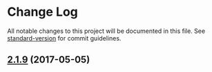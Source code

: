 # Change Log

All notable changes to this project will be documented in this file. See [standard-version](https://github.com/conventional-changelog/standard-version) for commit guidelines.

<a name="2.1.9"></a>
## [2.1.9](https://github.com/ArkadiumInc/node-ihpm/compare/v2.1.2...v2.1.9) (2017-05-05)
